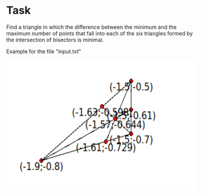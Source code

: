 # Task

Find a triangle in which the difference between the minimum and the maximum number of points that fall into each of the six triangles formed by the intersection of bisectors is minimal.

Example for the file "input.txt"
<p align="center">
  <img src="images/DefaultResult.png" height="350">
</p>
